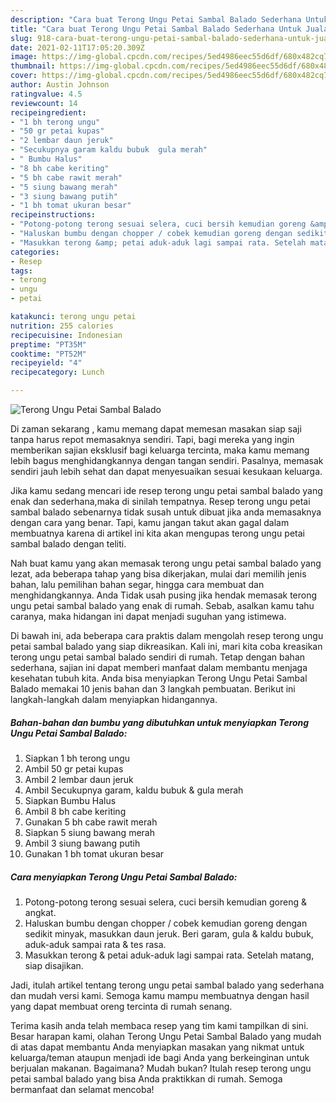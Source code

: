 ```yaml
---
description: "Cara buat Terong Ungu Petai Sambal Balado Sederhana Untuk Jualan"
title: "Cara buat Terong Ungu Petai Sambal Balado Sederhana Untuk Jualan"
slug: 918-cara-buat-terong-ungu-petai-sambal-balado-sederhana-untuk-jualan
date: 2021-02-11T17:05:20.309Z
image: https://img-global.cpcdn.com/recipes/5ed4986eec55d6df/680x482cq70/terong-ungu-petai-sambal-balado-foto-resep-utama.jpg
thumbnail: https://img-global.cpcdn.com/recipes/5ed4986eec55d6df/680x482cq70/terong-ungu-petai-sambal-balado-foto-resep-utama.jpg
cover: https://img-global.cpcdn.com/recipes/5ed4986eec55d6df/680x482cq70/terong-ungu-petai-sambal-balado-foto-resep-utama.jpg
author: Austin Johnson
ratingvalue: 4.5
reviewcount: 14
recipeingredient:
- "1 bh terong ungu"
- "50 gr petai kupas"
- "2 lembar daun jeruk"
- "Secukupnya garam kaldu bubuk  gula merah"
- " Bumbu Halus"
- "8 bh cabe keriting"
- "5 bh cabe rawit merah"
- "5 siung bawang merah"
- "3 siung bawang putih"
- "1 bh tomat ukuran besar"
recipeinstructions:
- "Potong-potong terong sesuai selera, cuci bersih kemudian goreng &amp; angkat."
- "Haluskan bumbu dengan chopper / cobek kemudian goreng dengan sedikit minyak, masukkan daun jeruk. Beri garam, gula &amp; kaldu bubuk, aduk-aduk sampai rata &amp; tes rasa."
- "Masukkan terong &amp; petai aduk-aduk lagi sampai rata. Setelah matang, siap disajikan."
categories:
- Resep
tags:
- terong
- ungu
- petai

katakunci: terong ungu petai 
nutrition: 255 calories
recipecuisine: Indonesian
preptime: "PT35M"
cooktime: "PT52M"
recipeyield: "4"
recipecategory: Lunch

---
```



![Terong Ungu Petai Sambal Balado](https://img-global.cpcdn.com/recipes/5ed4986eec55d6df/680x482cq70/terong-ungu-petai-sambal-balado-foto-resep-utama.jpg)

Di zaman  sekarang , kamu memang dapat memesan masakan siap saji tanpa harus repot memasaknya sendiri. Tapi, bagi mereka yang ingin memberikan sajian eksklusif bagi keluarga tercinta, maka kamu memang lebih bagus menghidangkannya dengan tangan sendiri. Pasalnya, memasak sendiri jauh lebih sehat dan dapat menyesuaikan sesuai kesukaan keluarga.

Jika kamu sedang mencari ide resep terong ungu petai sambal balado yang enak dan sederhana,maka di sinilah tempatnya. Resep terong ungu petai sambal balado  sebenarnya tidak susah untuk dibuat jika anda memasaknya dengan cara yang benar. Tapi, kamu jangan takut akan gagal dalam membuatnya 
karena di artikel ini kita akan mengupas terong ungu petai sambal balado dengan teliti.  



Nah buat kamu yang akan memasak terong ungu petai sambal balado yang lezat, ada beberapa tahap yang bisa dikerjakan, mulai dari memilih jenis bahan, lalu pemilihan bahan segar, hingga cara membuat dan menghidangkannya. Anda Tidak usah pusing jika hendak memasak terong ungu petai sambal balado yang enak di rumah. Sebab, asalkan kamu  tahu caranya, maka hidangan ini dapat menjadi suguhan yang istimewa.

Di bawah ini, ada beberapa cara praktis  dalam mengolah resep terong ungu petai sambal balado yang siap dikreasikan. Kali ini, mari kita coba kreasikan terong ungu petai sambal balado sendiri di rumah. Tetap dengan bahan sederhana, sajian ini dapat memberi manfaat dalam membantu menjaga kesehatan tubuh kita. Anda bisa menyiapkan Terong Ungu Petai Sambal Balado memakai 10 jenis bahan dan 3 langkah pembuatan. Berikut ini langkah-langkah dalam menyiapkan hidangannya.

<!--inarticleads1-->

##### Bahan-bahan dan bumbu yang dibutuhkan untuk menyiapkan Terong Ungu Petai Sambal Balado:

1. Siapkan 1 bh terong ungu
1. Ambil 50 gr petai kupas
1. Ambil 2 lembar daun jeruk
1. Ambil Secukupnya garam, kaldu bubuk &amp; gula merah
1. Siapkan  Bumbu Halus
1. Ambil 8 bh cabe keriting
1. Gunakan 5 bh cabe rawit merah
1. Siapkan 5 siung bawang merah
1. Ambil 3 siung bawang putih
1. Gunakan 1 bh tomat ukuran besar




<!--inarticleads2-->

##### Cara menyiapkan Terong Ungu Petai Sambal Balado:

1. Potong-potong terong sesuai selera, cuci bersih kemudian goreng &amp; angkat.
1. Haluskan bumbu dengan chopper / cobek kemudian goreng dengan sedikit minyak, masukkan daun jeruk. Beri garam, gula &amp; kaldu bubuk, aduk-aduk sampai rata &amp; tes rasa.
1. Masukkan terong &amp; petai aduk-aduk lagi sampai rata. Setelah matang, siap disajikan.




Jadi, itulah artikel tentang  terong ungu petai sambal balado  yang sederhana dan mudah versi kami. Semoga kamu mampu membuatnya dengan hasil yang dapat membuat oreng tercinta di rumah senang. 

Terima kasih anda telah membaca resep yang tim kami tampilkan di sini. Besar harapan kami, olahan  Terong Ungu Petai Sambal Balado yang mudah di atas dapat membantu Anda menyiapkan masakan yang nikmat untuk keluarga/teman ataupun menjadi ide bagi Anda yang berkeinginan untuk berjualan makanan. Bagaimana? Mudah bukan? Itulah resep terong ungu petai sambal balado yang bisa Anda praktikkan di rumah. Semoga bermanfaat dan selamat mencoba!

